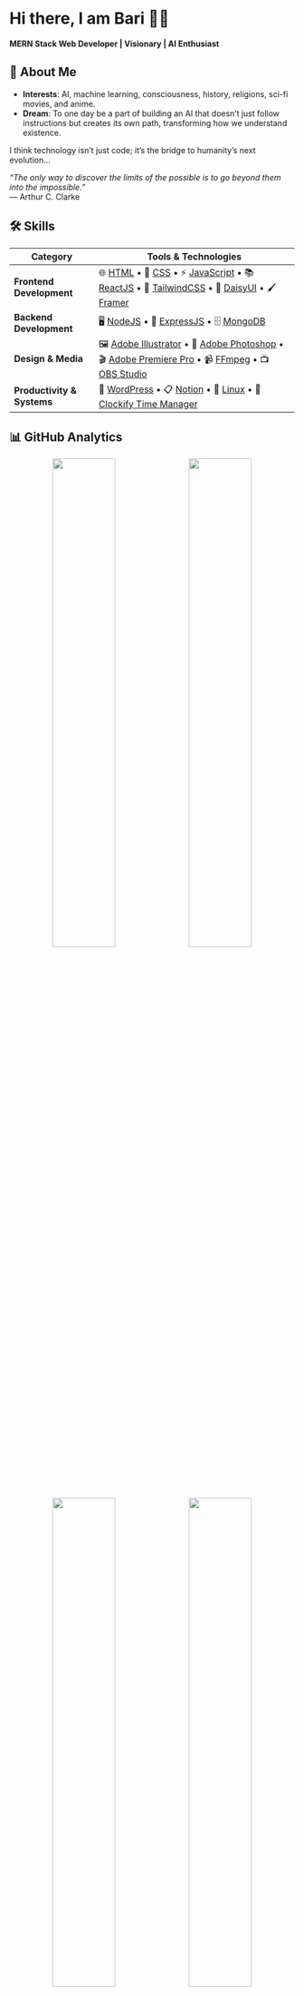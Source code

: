 # Hi there, I am Bari 🙋‍♂️

**MERN Stack Web Developer | Visionary | AI Enthusiast**

## 🌌 About Me

- **Interests**: AI, machine learning, consciousness, history, religions, sci-fi movies, and anime.
- **Dream**: To one day be a part of building an AI that doesn’t just follow instructions but creates its own path, transforming how we understand existence.

I think technology isn’t just code; it’s the bridge to humanity’s next evolution...

*“The only way to discover the limits of the possible is to go beyond them into the impossible.”*  
— Arthur C. Clarke

## 🛠️ Skills

| Category | Tools & Technologies |
|----------|----------------------|
| **Frontend Development** | 🌐 [HTML](https://developer.mozilla.org/en-US/docs/Web/HTML) • 🎨 [CSS](https://developer.mozilla.org/en-US/docs/Web/CSS) • ⚡️ [JavaScript](https://developer.mozilla.org/en-US/docs/Web/JavaScript) • 📚 [ReactJS](https://react.dev/) • 🎨 [TailwindCSS](https://tailwindcss.com/) • 🧩 [DaisyUI](https://daisyui.com/) • 🖌️ [Framer](https://www.framer.com/) |
| **Backend Development** | 🖥️ [NodeJS](https://nodejs.org/) • 🚀 [ExpressJS](https://expressjs.com/) • 🗄️ [MongoDB](https://www.mongodb.com/) |
| **Design & Media** | 🖼️ [Adobe Illustrator](https://www.adobe.com/products/illustrator.html) • 📸 [Adobe Photoshop](https://www.adobe.com/products/photoshop.html) • 🎬 [Adobe Premiere Pro](https://www.adobe.com/products/premiere.html) • 📹 [FFmpeg](https://ffmpeg.org/) • 📺 [OBS Studio](https://obsproject.com/) |
| **Productivity & Systems** | 📝 [WordPress](https://wordpress.org/) • 📋 [Notion](https://www.notion.so/) • 🐧 [Linux](https://www.linux.org/) • 📅 [Clockify Time Manager](https://clockify.me/) |

## 📊 GitHub Analytics

<div align="center">
<img src="https://github-readme-stats.vercel.app/api?username=mdazizulbari&show_icons=true&theme=radical&hide_border=true&include_all_commits=true" width="47%" />
<img src="https://github-readme-streak-stats.herokuapp.com/?user=mdazizulbari&theme=radical&hide_border=true" width="47%" />
<br/>
<img src="https://github-readme-stats.vercel.app/api/top-langs/?username=mdazizulbari&layout=compact&theme=radical&hide_border=true&langs_count=8" width="47%" />
<img src="https://github-profile-trophy.vercel.app/?username=mdazizulbari&theme=radical&no-frame=true&no-bg=true&column=4" width="47%" />
</div>

